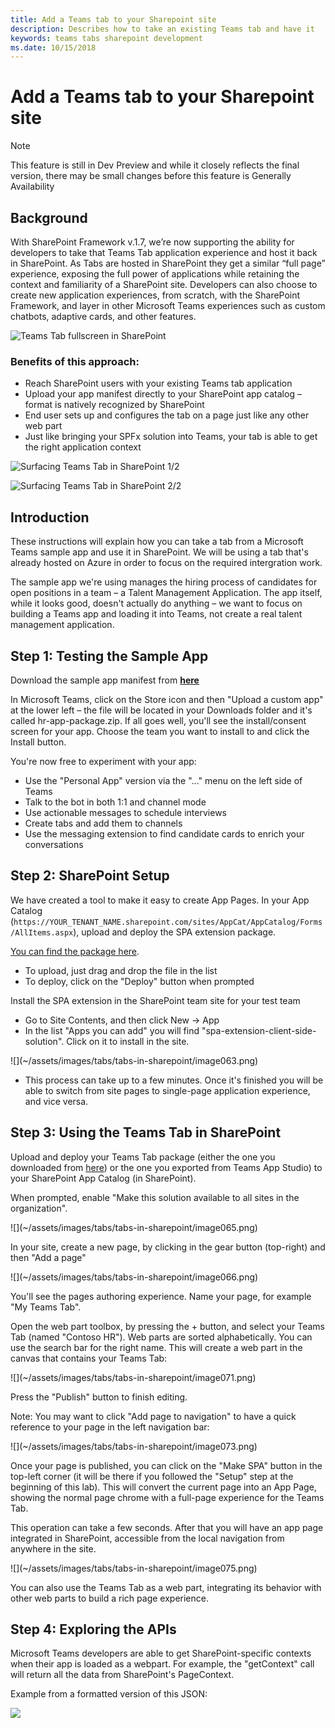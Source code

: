```yaml
---
title: Add a Teams tab to your Sharepoint site
description: Describes how to take an existing Teams tab and have it 
keywords: teams tabs sharepoint development
ms.date: 10/15/2018
---
```


# Add a Teams tab to your Sharepoint site

> [!Note]
> This feature is still in Dev Preview and while it closely reflects the final version, there may be small changes before this feature is Generally Availability

## Background

With SharePoint Framework v.1.7, we’re now supporting the ability for developers to take that Teams Tab application experience and host it back in SharePoint. As Tabs are hosted in SharePoint they get a similar “full page” experience, exposing the full power of applications while retaining the context and familiarity of a SharePoint site.  Developers can also choose to create new application experiences, from scratch, with the SharePoint Framework, and layer in other Microsoft Teams experiences such as custom chatbots, adaptive cards, and other features.

![Teams Tab fullscreen in SharePoint](~/assets/images/tabs/tabs-in-sharepoint/image084.png)

### Benefits of this approach:

- Reach SharePoint users with your existing Teams tab application
- Upload your app manifest directly to your SharePoint app catalog – format is natively recognized by SharePoint​
- End user sets up and configures the tab on a page just like any other web part​
- Just like bringing your SPFx solution into Teams, your tab is able to get the right application context

![Surfacing Teams Tab in SharePoint 1/2](~/assets/images/tabs/tabs-in-sharepoint/image082.png)

![Surfacing Teams Tab in SharePoint 2/2](~/assets/images/tabs/tabs-in-sharepoint/image083.png)

## Introduction

These instructions will explain how you can take a tab from a Microsoft Teams sample app and use it in SharePoint. We will be using a tab that's already hosted on Azure in order to focus on the required intergration work.

The sample app we're using manages the hiring process of candidates for open positions in a team – a Talent Management Application. The app itself, while it looks good, doesn't actually do anything – we want to focus on building a Teams app and loading it into Teams, not create a real talent management application.

## Step 1: Testing the Sample App

Download the sample app manifest from [**here**](https://github.com/billbliss/microsoft-teams-sample-talent-acquisition/raw/master/TeamsAppPackages/hr-app-package.zip)

In Microsoft Teams, click on the Store icon and then "Upload a custom app" at the lower left – the file will be located in your Downloads folder and it's called hr-app-package.zip. If all goes well, you'll see the install/consent screen for your app. Choose the team you want to install to and click the Install button.

You're now free to experiment with your app:

- Use the "Personal App" version via the "..." menu on the left side of Teams
- Talk to the bot in both 1:1 and channel mode
- Use actionable messages to schedule interviews
- Create tabs and add them to channels
- Use the messaging extension to find candidate cards to enrich your conversations

## Step 2: SharePoint Setup

We have created a tool to make it easy to create App Pages. In your App Catalog (`https://YOUR_TENANT_NAME.sharepoint.com/sites/AppCat/AppCatalog/Forms/AllItems.aspx`), upload and deploy the SPA extension package.

[You can find the package here](https://microsoft.sharepoint-df.com/:u:/t/TeamsDevKitchen/EfMg48rpcNhDmRKFEc9IP_UB0obEd_RDg1TmmVwR3bWUcQ?e=umeuIF).

- To upload, just drag and drop the file in the list
- To deploy, click on the "Deploy" button when prompted

Install the SPA extension in the SharePoint team site for your test team

- Go to Site Contents, and then click New → App
- In the list "Apps you can add" you will find "spa-extension-client-side-solution". Click on it to install in the site.

<div class="small-images">
![](~/assets/images/tabs/tabs-in-sharepoint/image063.png)
</div>

- This process can take up to a few minutes. Once it's finished you will be able to switch from site pages to single-page application experience, and vice versa.

## Step 3: Using the Teams Tab in SharePoint

Upload and deploy your Teams Tab package (either the one you downloaded from [here](https://github.com/billbliss/microsoft-teams-sample-talent-acquisition/blob/master/TeamsAppPackages/TalentMgmt-Azure.zip?raw=true)) or the one you exported from Teams App Studio) to your SharePoint App Catalog (in SharePoint).

When prompted, enable "Make this solution available to all sites in the organization".

<div class="small-images">
![](~/assets/images/tabs/tabs-in-sharepoint/image065.png)
</div>

In your site, create a new page, by clicking in the gear button (top-right) and then "Add a page"

<div class="small-images">
![](~/assets/images/tabs/tabs-in-sharepoint/image066.png)
</div>

You'll see the pages authoring experience. Name your page, for example "My Teams Tab".

Open the web part toolbox, by pressing the + button, and select your Teams Tab (named "Contoso HR"). Web parts are sorted alphabetically. You can use the search bar for the right name. This will create a web part in the canvas that contains your Teams Tab:

<div class="small-images">
![](~/assets/images/tabs/tabs-in-sharepoint/image071.png)
</div>

Press the "Publish" button to finish editing.

Note: You may want to click "Add page to navigation" to have a quick reference to your page in the left navigation bar:

<div class="small-images">
![](~/assets/images/tabs/tabs-in-sharepoint/image073.png)
</div>

Once your page is published, you can click on the "Make SPA" button in the top-left corner (it will be there if you followed the "Setup" step at the beginning of this lab). This will convert the current page into an App Page, showing the normal page chrome with a full-page experience for the Teams Tab.

This operation can take a few seconds. After that you will have an app page integrated in SharePoint, accessible from the local navigation from anywhere in the site.

<div class="small-images">
![](~/assets/images/tabs/tabs-in-sharepoint/image075.png)
</div>

You can also use the Teams Tab as a web part, integrating its behavior with other web parts to build a rich page experience.

## Step 4: Exploring the APIs

Microsoft Teams developers are able to get SharePoint-specific contexts when their app is loaded as a webpart. For example, the "getContext" call will return all the data from SharePoint's PageContext.

Example from a formatted version of this JSON:

![](~/assets/images/tabs/tabs-in-sharepoint/image081.png)


<style>
.small-images img {
    text-align: center;
    width: 50%;
}
</style>